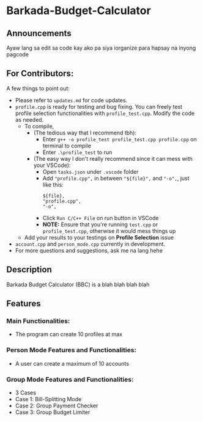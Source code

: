# Barkada-Budget-Calculator
## Announcements
Ayaw lang sa edit sa code kay ako pa siya iorganize para hapsay na inyong pagcode

## For Contributors:
A few things to point out:  
- Please refer to `updates.md` for code updates.  
- `profile.cpp` is ready for testing and bug fixing. You can freely test profile selection functionalities with `profile_test.cpp`. Modify the code as needed.  
  - To compile,
    - (The tedious way that I recommend tbh):
      - Enter `g++ -o profile_test profile_test.cpp profile.cpp` on terminal to compile
      - Enter `.\profile_test` to run
    - (The easy way I don't really recommend since it can mess with your VSCode):
      - Open `tasks.json` under `.vscode` folder
      - Add `"profile.cpp",` in between `"${file}",` and `"-o",`, just like this:
        ```
        ${file},
        "profile.cpp",
        "-o",
        ```
      - Click `Run C/C++ File` on run button in VSCode
      - **NOTE:** Ensure that you're running `test.cpp` or `profile_test.cpp`, otherwise it would mess things up
  - Add your results to your testings on **Profile Selection** issue
- `account.cpp` and `person_mode.cpp` currently in development.
- For more questions and suggestions, ask me na lang hehe


## Description
Barkada Budget Calculator (BBC) is a blah blah blah blah

## Features
### Main Functionalities:
- The program can create 10 profiles at max

### Person Mode Features and Functionalities:
- A user can create a maximum of 10 accounts

### Group Mode Features and Functionalities:
- 3 Cases
- Case 1: Bill-Splitting Mode
- Case 2: Group Payment Checker
- Case 3: Group Budget Limiter
